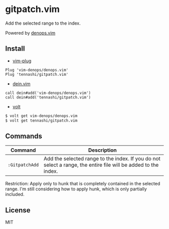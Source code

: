 # gitpatch.vim
Add the selected range to the index.

Powered by [denops.vim](https://github.com/vim-denops/denops.vim)

## Install
* [vim-plug](https://github.com/junegunn/vim-plug)

```vim
Plug 'vim-denops/denops.vim'
Plug 'tennashi/gitpatch.vim'
```

* [dein.vim](https://github.com/Shougo/dein.vim)

```vim
call dein#add('vim-denops/denops.vim')
call dein#add('tennashi/gitpatch.vim')
```

* [volt](https://github.com/vim-volt/volt)

```bash
$ volt get vim-denops/denops.vim
$ volt get tennashi/gitpatch.vim
```

## Commands
| Command | Description |
| ------- | ----------- |
| `:GitpatchAdd` | Add the selected range to the index.  If you do not select a range, the entire file will be added to the index. |

Restriction: Apply only to hunk that is completely contained in the selected range.
             I'm still considering how to apply hunk, which is only partially included.

## License
MIT
